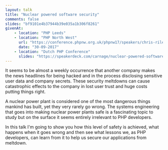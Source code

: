 ```yaml
---
layout: talk
title: "Nuclear powered software security"
comments: false
slides: "bf9101e4b37944b39e035a1b306f8261"
givenAt:
    - location: "PHP Leeds"
    - location: "PHP North West"
      url: "https://conference.phpnw.org.uk/phpnw17/speakers/chris-riley/"
      date: "30-09-2017"
    - location: "Dutch PHP Conference"
      slides: "https://speakerdeck.com/carnage/nuclear-powered-software-securty"
---
```

It seems to be almost a weekly occurrence that another company makes the news headlines for being hacked and in the process disclosing sensitive user data and company secrets. These security meltdowns can cause catastrophic effects to the company in lost user trust and huge costs putting things right. 

A nuclear power plant is considered one of the most dangerous things mankind has built, yet they very rarely go wrong. The systems engineering that goes into making nuclear power plants safe is a fascinating topic to study but on the surface it seems entirely irrelevant to PHP developers. 

In this talk I'm going to show you how this level of safety is achieved, what happens when it goes wrong and then see what lessons we, as PHP developers, can learn from it to help us secure our applications from meltdown.